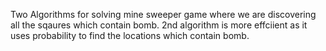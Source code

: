Two Algorithms for solving mine sweeper game where we are discovering all the sqaures which contain bomb. 2nd algorithm is more effciient as it uses probability to find the locations which contain bomb.
